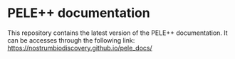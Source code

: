# PELE++ documentation
This repository contains the latest version of the PELE++ documentation. It can be accesses through the following link: https://nostrumbiodiscovery.github.io/pele_docs/
